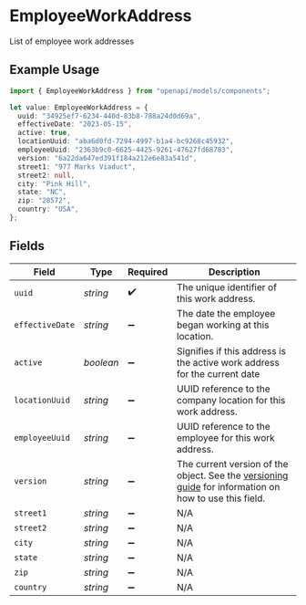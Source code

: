 # EmployeeWorkAddress

List of employee work addresses

## Example Usage

```typescript
import { EmployeeWorkAddress } from "openapi/models/components";

let value: EmployeeWorkAddress = {
  uuid: "34925ef7-6234-440d-83b8-788a24d0d69a",
  effectiveDate: "2023-05-15",
  active: true,
  locationUuid: "aba6d0fd-7294-4997-b1a4-bc9268c45932",
  employeeUuid: "2363b9c0-6625-4425-9261-47627fd68783",
  version: "6a22da647ed391f184a212e6e83a541d",
  street1: "977 Marks Viaduct",
  street2: null,
  city: "Pink Hill",
  state: "NC",
  zip: "28572",
  country: "USA",
};
```

## Fields

| Field                                                                                                                                                             | Type                                                                                                                                                              | Required                                                                                                                                                          | Description                                                                                                                                                       |
| ----------------------------------------------------------------------------------------------------------------------------------------------------------------- | ----------------------------------------------------------------------------------------------------------------------------------------------------------------- | ----------------------------------------------------------------------------------------------------------------------------------------------------------------- | ----------------------------------------------------------------------------------------------------------------------------------------------------------------- |
| `uuid`                                                                                                                                                            | *string*                                                                                                                                                          | :heavy_check_mark:                                                                                                                                                | The unique identifier of this work address.                                                                                                                       |
| `effectiveDate`                                                                                                                                                   | *string*                                                                                                                                                          | :heavy_minus_sign:                                                                                                                                                | The date the employee began working at this location.                                                                                                             |
| `active`                                                                                                                                                          | *boolean*                                                                                                                                                         | :heavy_minus_sign:                                                                                                                                                | Signifies if this address is the active work address for the current date                                                                                         |
| `locationUuid`                                                                                                                                                    | *string*                                                                                                                                                          | :heavy_minus_sign:                                                                                                                                                | UUID reference to the company location for this work address.                                                                                                     |
| `employeeUuid`                                                                                                                                                    | *string*                                                                                                                                                          | :heavy_minus_sign:                                                                                                                                                | UUID reference to the employee for this work address.                                                                                                             |
| `version`                                                                                                                                                         | *string*                                                                                                                                                          | :heavy_minus_sign:                                                                                                                                                | The current version of the object. See the [versioning guide](https://docs.gusto.com/embedded-payroll/docs/idempotency) for information on how to use this field. |
| `street1`                                                                                                                                                         | *string*                                                                                                                                                          | :heavy_minus_sign:                                                                                                                                                | N/A                                                                                                                                                               |
| `street2`                                                                                                                                                         | *string*                                                                                                                                                          | :heavy_minus_sign:                                                                                                                                                | N/A                                                                                                                                                               |
| `city`                                                                                                                                                            | *string*                                                                                                                                                          | :heavy_minus_sign:                                                                                                                                                | N/A                                                                                                                                                               |
| `state`                                                                                                                                                           | *string*                                                                                                                                                          | :heavy_minus_sign:                                                                                                                                                | N/A                                                                                                                                                               |
| `zip`                                                                                                                                                             | *string*                                                                                                                                                          | :heavy_minus_sign:                                                                                                                                                | N/A                                                                                                                                                               |
| `country`                                                                                                                                                         | *string*                                                                                                                                                          | :heavy_minus_sign:                                                                                                                                                | N/A                                                                                                                                                               |
